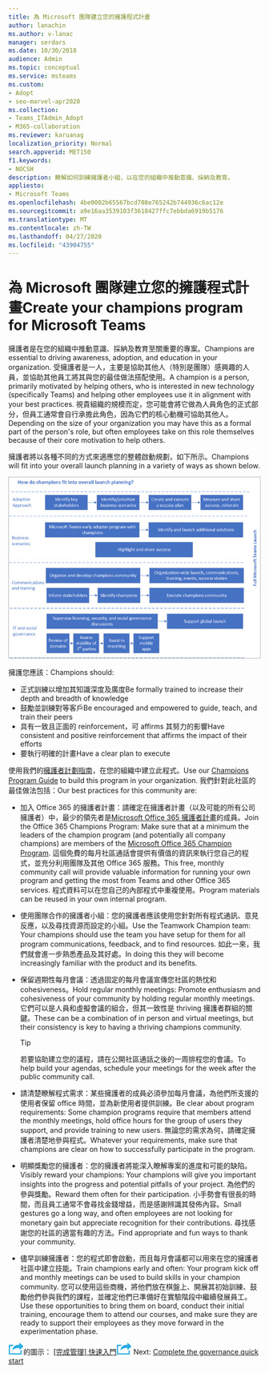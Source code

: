 ```yaml
---
title: 為 Microsoft 團隊建立您的擁護程式計畫
author: lanachin
ms.author: v-lanac
manager: serdars
ms.date: 10/30/2018
audience: Admin
ms.topic: conceptual
ms.service: msteams
ms.custom:
- Adopt
- seo-marvel-apr2020
ms.collection:
- Teams_ITAdmin_Adopt
- M365-collaboration
ms.reviewer: karuanag
localization_priority: Normal
search.appverid: MET150
f1.keywords:
- NOCSH
description: 瞭解如何訓練擁護者小組，以在您的組織中推動意識、採納及教育。
appliesto:
- Microsoft Teams
ms.openlocfilehash: 4be0002b65567bcd708e765242b744936c6ac12e
ms.sourcegitcommit: a9e16aa3539103f3618427ffc7ebbda6919b5176
ms.translationtype: MT
ms.contentlocale: zh-TW
ms.lasthandoff: 04/27/2020
ms.locfileid: "43904755"
---
```

# <a name="create-your-champions-program-for-microsoft-teams"></a><span data-ttu-id="f2cf6-103">為 Microsoft 團隊建立您的擁護程式計畫</span><span class="sxs-lookup"><span data-stu-id="f2cf6-103">Create your champions program for Microsoft Teams</span></span>

<span data-ttu-id="f2cf6-104">擁護者是在您的組織中推動意識、採納及教育至關重要的專案。</span><span class="sxs-lookup"><span data-stu-id="f2cf6-104">Champions are essential to driving awareness, adoption, and education in your organization.</span></span> <span data-ttu-id="f2cf6-105">受擁護者是一人，主要是協助其他人（特別是團隊）感興趣的人員，並協助其他員工將其與您的最佳做法搭配使用。</span><span class="sxs-lookup"><span data-stu-id="f2cf6-105">A champion is a person, primarily motivated by helping others, who is interested in new technology (specifically Teams) and helping other employees use it in alignment with your best practices.</span></span> <span data-ttu-id="f2cf6-106">視貴組織的規模而定，您可能會將它做為人員角色的正式部分，但員工通常會自行承擔此角色，因為它們的核心動機可協助其他人。</span><span class="sxs-lookup"><span data-stu-id="f2cf6-106">Depending on the size of your organization you may have this as a formal part of the person's role, but often employees take on this role themselves because of their core motivation to help others.</span></span>

<span data-ttu-id="f2cf6-107">擁護者將以各種不同的方式來適應您的整體啟動規劃，如下所示。</span><span class="sxs-lookup"><span data-stu-id="f2cf6-107">Champions will fit into your overall launch planning in a variety of ways as shown below.</span></span>

![擁護產品規劃的圖例](media/teams-adoption-champions.png)

<span data-ttu-id="f2cf6-109">擁護您應該：</span><span class="sxs-lookup"><span data-stu-id="f2cf6-109">Champions should:</span></span>

- <span data-ttu-id="f2cf6-110">正式訓練以增加其知識深度及廣度</span><span class="sxs-lookup"><span data-stu-id="f2cf6-110">Be formally trained to increase their depth and breadth of knowledge</span></span>
- <span data-ttu-id="f2cf6-111">鼓勵並訓練對等客戶</span><span class="sxs-lookup"><span data-stu-id="f2cf6-111">Be encouraged and empowered to guide, teach, and train their peers</span></span>
- <span data-ttu-id="f2cf6-112">具有一致且正面的 reinforcement，可 affirms 其努力的影響</span><span class="sxs-lookup"><span data-stu-id="f2cf6-112">Have consistent and positive reinforcement that affirms the impact of their efforts</span></span>
- <span data-ttu-id="f2cf6-113">要執行明確的計畫</span><span class="sxs-lookup"><span data-stu-id="f2cf6-113">Have a clear plan to execute</span></span>

<span data-ttu-id="f2cf6-114">使用我們的[擁護者計劃指南](https://go.microsoft.com/fwlink/?linkid=854665)，在您的組織中建立此程式。</span><span class="sxs-lookup"><span data-stu-id="f2cf6-114">Use our [Champions Program Guide](https://go.microsoft.com/fwlink/?linkid=854665) to build this program in your organization.</span></span> <span data-ttu-id="f2cf6-115">我們針對此社區的最佳做法包括：</span><span class="sxs-lookup"><span data-stu-id="f2cf6-115">Our best practices for this community are:</span></span>

- <span data-ttu-id="f2cf6-116">加入 Office 365 的擁護者計畫：請確定在擁護者計畫（以及可能的所有公司擁護者）中，最少的領先者是[Microsoft Office 365 擁護者計畫](https://aka.ms/O365Champions)的成員。</span><span class="sxs-lookup"><span data-stu-id="f2cf6-116">Join the Office 365 Champions Program: Make sure that at a minimum the leaders of the champion program (and potentially all company champions) are members of the [Microsoft Office 365 Champion Program](https://aka.ms/O365Champions).</span></span> <span data-ttu-id="f2cf6-117">這個免費的每月社區通話會提供有價值的資訊來執行您自己的程式，並充分利用團隊及其他 Office 365 服務。</span><span class="sxs-lookup"><span data-stu-id="f2cf6-117">This free, monthly community call will provide valuable information for running your own program and getting the most from Teams and other Office 365 services.</span></span> <span data-ttu-id="f2cf6-118">程式資料可以在您自己的內部程式中重複使用。</span><span class="sxs-lookup"><span data-stu-id="f2cf6-118">Program materials can be reused in your own internal program.</span></span>

- <span data-ttu-id="f2cf6-119">使用團隊合作的擁護者小組：您的擁護者應該使用您針對所有程式通訊、意見反應，以及尋找資源而設定的小組。</span><span class="sxs-lookup"><span data-stu-id="f2cf6-119">Use the Teamwork Champion team: Your champions should use the team you have setup for them for all program communications, feedback, and to find resources.</span></span>  <span data-ttu-id="f2cf6-120">如此一來，我們就會進一步熟悉產品及其好處。</span><span class="sxs-lookup"><span data-stu-id="f2cf6-120">In doing this they will become increasingly familiar with the product and its benefits.</span></span>

- <span data-ttu-id="f2cf6-121">保留週期性每月會議：透過固定的每月會議宣傳您社區的熱忱和 cohesiveness。</span><span class="sxs-lookup"><span data-stu-id="f2cf6-121">Hold regular monthly meetings: Promote enthusiasm and cohesiveness of your community by holding regular monthly meetings.</span></span> <span data-ttu-id="f2cf6-122">它們可以是人員和虛擬會議的組合，但其一致性是 thriving 擁護者群組的關鍵。</span><span class="sxs-lookup"><span data-stu-id="f2cf6-122">These can be a combination of in person and virtual meetings, but their consistency is key to having a thriving champions community.</span></span>

    > [!TIP]
    > <span data-ttu-id="f2cf6-123">若要協助建立您的議程，請在公開社區通話之後的一周排程您的會議。</span><span class="sxs-lookup"><span data-stu-id="f2cf6-123">To help build your agendas, schedule your meetings for the week after the public community call.</span></span> 

- <span data-ttu-id="f2cf6-124">請清楚瞭解程式需求：某些擁護者的成員必須參加每月會議，為他們所支援的使用者保留 office 時間，並為新使用者提供訓練。</span><span class="sxs-lookup"><span data-stu-id="f2cf6-124">Be clear about program requirements: Some champion programs require that members attend the monthly meetings, hold office hours for the group of users they support, and provide training to new users.</span></span> <span data-ttu-id="f2cf6-125">無論您的需求為何，請確定擁護者清楚地參與程式。</span><span class="sxs-lookup"><span data-stu-id="f2cf6-125">Whatever your requirements, make sure that champions are clear on how to successfully participate in the program.</span></span>

- <span data-ttu-id="f2cf6-126">明顯獎勵您的擁護者：您的擁護者將能深入瞭解專案的進度和可能的缺陷。</span><span class="sxs-lookup"><span data-stu-id="f2cf6-126">Visibly reward your champions: Your champions will give you important insights into the progress and potential pitfalls of your project.</span></span> <span data-ttu-id="f2cf6-127">為他們的參與獎勵。</span><span class="sxs-lookup"><span data-stu-id="f2cf6-127">Reward them often for their participation.</span></span> <span data-ttu-id="f2cf6-128">小手勢會有很長的時間，而且員工通常不會尋找金錢增益，而是感謝辨識其發佈內容。</span><span class="sxs-lookup"><span data-stu-id="f2cf6-128">Small gestures go a long way, and often employees are not looking for monetary gain but appreciate recognition for their contributions.</span></span> <span data-ttu-id="f2cf6-129">尋找感謝您的社區的適當有趣的方法。</span><span class="sxs-lookup"><span data-stu-id="f2cf6-129">Find appropriate and fun ways to thank your community.</span></span> 

- <span data-ttu-id="f2cf6-130">儘早訓練擁護者：您的程式即會啟動，而且每月會議都可以用來在您的擁護者社區中建立技能。</span><span class="sxs-lookup"><span data-stu-id="f2cf6-130">Train champions early and often: Your program kick off and monthly meetings can be used to build skills in your champion community.</span></span> <span data-ttu-id="f2cf6-131">您可以使用這些商機，將他們放在棋盤上、開展其初始訓練、鼓勵他們參與我們的課程，並確定他們已準備好在實驗階段中繼續發展員工。</span><span class="sxs-lookup"><span data-stu-id="f2cf6-131">Use these opportunities to bring them on board, conduct their initial training, encourage them to attend our courses, and make sure they are ready to support their employees as they move forward in the experimentation phase.</span></span>  

<span data-ttu-id="f2cf6-132">![代表下一個步驟](media/teams-adoption-next-icon.png)的圖示： [[完成管理] 快速入門](teams-adoption-governance-quick-start.md)</span><span class="sxs-lookup"><span data-stu-id="f2cf6-132">![An icon representing the next step](media/teams-adoption-next-icon.png) Next: [Complete the governance quick start](teams-adoption-governance-quick-start.md)</span></span>

